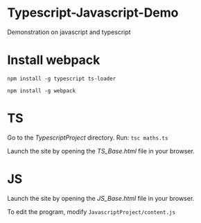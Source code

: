 # Typescript-Javascript-Demo
Demonstration on javascript and typescript

# Install webpack
`npm install -g typescript ts-loader`

`npm install -g webpack`

# TS
Go to the *TypescriptProject* directory.
Run: `tsc maths.ts`

Launch the site by opening the *TS_Base.html* file in your browser.

# JS

Launch the site by opening the *JS_Base.html* file in your browser.

To edit the program, modify `JavascriptProject/content.js`
